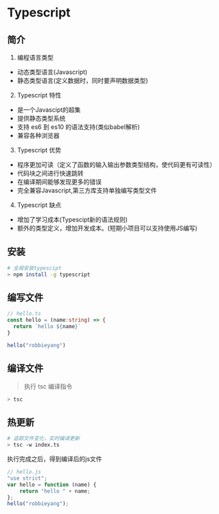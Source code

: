 # Typescript

## 简介

1. 编程语言类型

- 动态类型语言(Javascript)
- 静态类型语言(定义数据时，同时要声明数据类型)

2. Typescript 特性

- 是一个Javascipt的超集
- 提供静态类型系统
- 支持 es6 到 es10 的语法支持(类似babel解析)
- 兼容各种浏览器

3. Typescript 优势

- 程序更加可读（定义了函数的输入输出参数类型结构，使代码更有可读性）
- 代码块之间进行快速跳转
- 在编译期间能够发现更多的错误
- 完全兼容Javascript,第三方库支持单独编写类型文件

4. Typescript 缺点

- 增加了学习成本(Typescipt新的语法规则)
- 额外的类型定义，增加开发成本。(短期小项目可以支持使用JS编写)


## 安装

```bash
# 全局安装typescipt
> npm install -g typescript
```


## 编写文件

```ts
// hello.ts
const hello = (name:string) => {
  return `hello ${name}`
}

hello("robbieyang")
```

## 编译文件

> 执行 tsc 编译指令

```bash
> tsc
```

## 热更新

```bash
# 追踪文件变化，实时编译更新
> tsc -w index.ts
```


执行完成之后，得到编译后的js文件

```js
// hello.js
"use strict";
var hello = function (name) {
    return "hello " + name;
};
hello("robbieyang");
```

